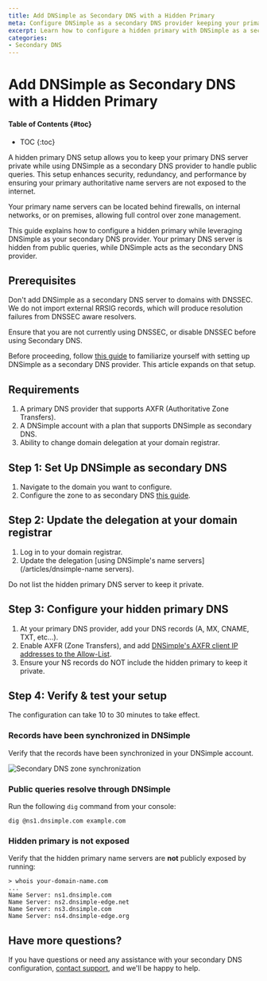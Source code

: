 ```yaml
---
title: Add DNSimple as Secondary DNS with a Hidden Primary
meta: Configure DNSimple as a secondary DNS provider keeping your primary name servers hidden to enhance security.
excerpt: Learn how to configure a hidden primary with DNSimple as a secondary DNS provider.
categories:
- Secondary DNS
---
```


# Add DNSimple as Secondary DNS with a Hidden Primary

#### Table of Contents {#toc}

* TOC
{:toc}

A hidden primary DNS setup allows you to keep your primary DNS server private while using DNSimple as a secondary DNS provider to handle public queries. This setup enhances security, redundancy, and performance by ensuring your primary authoritative name servers are not exposed to the internet.

Your primary name servers can be located behind firewalls, on internal networks, or on premises, allowing full control over zone management.

This guide explains how to configure a hidden primary while leveraging DNSimple as your secondary DNS provider. Your primary DNS server is hidden from public queries, while DNSimple acts as the secondary DNS provider.

## Prerequisites

<warning>
Don't add DNSimple as a secondary DNS server to domains with DNSSEC. We do not import external RRSIG records, which will produce resolution failures from DNSSEC aware resolvers.

Ensure that you are not currently using DNSSEC, or disable DNSSEC before using Secondary DNS.
</warning>

Before proceeding, follow [this guide](/articles/secondary-dns-dnsimple-as-secondary) to familiarize yourself with setting up DNSimple as a secondary DNS provider. This article expands on that setup.

## Requirements

1. A primary DNS provider that supports AXFR (Authoritative Zone Transfers).
2. A DNSimple account with a plan that supports DNSimple as secondary DNS.
3. Ability to change domain delegation at your domain registrar.

## Step 1: Set Up DNSimple as secondary DNS

1. Navigate to the domain you want to configure.
2. Configure the zone to as secondary DNS [this guide](/articles/secondary-dns-dnsimple-as-secondary).

## Step 2: Update the delegation at your domain registrar

1. Log in to your domain registrar.
2. Update the delegation [using DNSimple's name servers](/articles/dnsimple-name servers).

<note>
Do not list the hidden primary DNS server to keep it private.
</note>

## Step 3: Configure your hidden primary DNS

1. At your primary DNS provider, add your DNS records (A, MX, CNAME, TXT, etc...).
2. Enable AXFR (Zone Transfers), and add [DNSimple's AXFR client IP addresses to the Allow-List](https://support.dnsimple.com/articles/secondary-dns-dnsimple-as-secondary/#configuring-axfr-at-your-primary-dns-provider).
3. Ensure your NS records do NOT include the hidden primary to keep it private.

## Step 4: Verify &amp; test your setup

The configuration can take 10 to 30 minutes to take effect.

### Records have been synchronized in DNSimple

Verify that the records have been synchronized in your DNSimple account.

![Secondary DNS zone synchronization](/files/secondary-dns-record-sync.png)

### Public queries resolve through DNSimple

Run the following `dig` command from your console:
```
dig @ns1.dnsimple.com example.com
```
### Hidden primary is not exposed

Verify that the hidden primary name servers are **not** publicly exposed by running:
```
> whois your-domain-name.com
...
Name Server: ns1.dnsimple.com
Name Server: ns2.dnsimple-edge.net
Name Server: ns3.dnsimple.com
Name Server: ns4.dnsimple-edge.org
```
## Have more questions? 

If you have questions or need any assistance with your secondary DNS configuration, [contact support](https://dnsimple.com/feedback), and we'll be happy to help.
